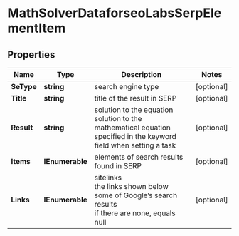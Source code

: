 # MathSolverDataforseoLabsSerpElementItem


## Properties

| Name | Type | Description | Notes |
|------------ | ------------- | ------------- | -------------|
**SeType** | **string** | search engine type |[optional]|
**Title** | **string** | title of the result in SERP |[optional]|
**Result** | **string** | solution to the equation<br>solution to the mathematical equation specified in the keyword field when setting a task |[optional]|
**Items** | **IEnumerable<MathSolverElement>** | elements of search results found in SERP |[optional]|
**Links** | **IEnumerable<LinkElement>** | sitelinks<br>the links shown below some of Google’s search results<br>if there are none, equals null |[optional]|